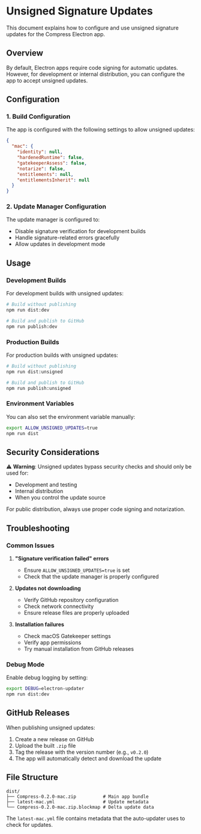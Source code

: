 # Unsigned Signature Updates

This document explains how to configure and use unsigned signature updates for the Compress Electron app.

## Overview

By default, Electron apps require code signing for automatic updates. However, for development or internal distribution, you can configure the app to accept unsigned updates.

## Configuration

### 1. Build Configuration

The app is configured with the following settings to allow unsigned updates:

```json
{
  "mac": {
    "identity": null,
    "hardenedRuntime": false,
    "gatekeeperAssess": false,
    "notarize": false,
    "entitlements": null,
    "entitlementsInherit": null
  }
}
```

### 2. Update Manager Configuration

The update manager is configured to:
- Disable signature verification for development builds
- Handle signature-related errors gracefully
- Allow updates in development mode

## Usage

### Development Builds

For development builds with unsigned updates:

```bash
# Build without publishing
npm run dist:dev

# Build and publish to GitHub
npm run publish:dev
```

### Production Builds

For production builds with unsigned updates:

```bash
# Build without publishing
npm run dist:unsigned

# Build and publish to GitHub
npm run publish:unsigned
```

### Environment Variables

You can also set the environment variable manually:

```bash
export ALLOW_UNSIGNED_UPDATES=true
npm run dist
```

## Security Considerations

⚠️ **Warning**: Unsigned updates bypass security checks and should only be used for:
- Development and testing
- Internal distribution
- When you control the update source

For public distribution, always use proper code signing and notarization.

## Troubleshooting

### Common Issues

1. **"Signature verification failed" errors**
   - Ensure `ALLOW_UNSIGNED_UPDATES=true` is set
   - Check that the update manager is properly configured

2. **Updates not downloading**
   - Verify GitHub repository configuration
   - Check network connectivity
   - Ensure release files are properly uploaded

3. **Installation failures**
   - Check macOS Gatekeeper settings
   - Verify app permissions
   - Try manual installation from GitHub releases

### Debug Mode

Enable debug logging by setting:

```bash
export DEBUG=electron-updater
npm run dist:dev
```

## GitHub Releases

When publishing unsigned updates:

1. Create a new release on GitHub
2. Upload the built `.zip` file
3. Tag the release with the version number (e.g., `v0.2.0`)
4. The app will automatically detect and download the update

## File Structure

```
dist/
├── Compress-0.2.0-mac.zip          # Main app bundle
├── latest-mac.yml                  # Update metadata
└── Compress-0.2.0-mac.zip.blockmap # Delta update data
```

The `latest-mac.yml` file contains metadata that the auto-updater uses to check for updates.

